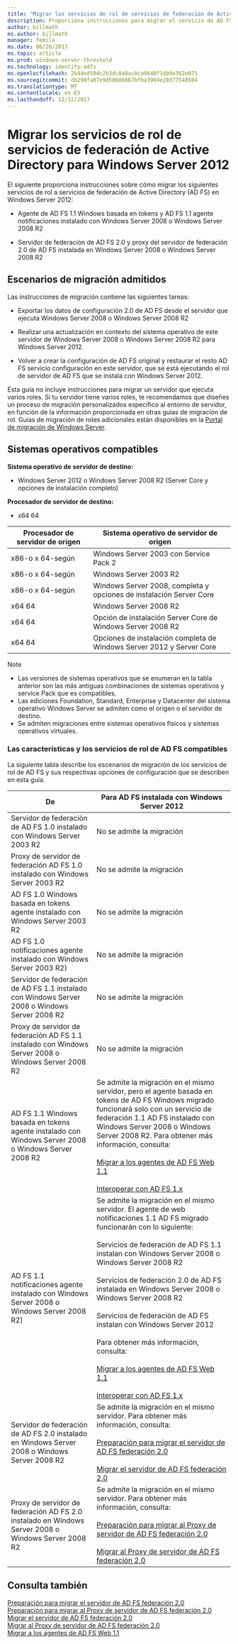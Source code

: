 ```yaml
---
title: "Migrar los servicios de rol de servicios de federación de Active Directory para Windows Server 2012"
description: Proporciona instrucciones para migrar el servicio de AD FS a Windows Server 2012.
author: billmath
ms.author: billmath
manager: femila
ms.date: 06/28/2017
ms.topic: article
ms.prod: windows-server-threshold
ms.technology: identity-adfs
ms.openlocfilehash: 2b44ed504c2b3dc8a8ac0ca9648f1db9e362e075
ms.sourcegitcommit: db290fa07e9d50686667bfba3969e20377548504
ms.translationtype: MT
ms.contentlocale: es-ES
ms.lasthandoff: 12/12/2017
---
```

# <a name="migrate-active-directory-federation-services-role-services-to-windows-server-2012"></a>Migrar los servicios de rol de servicios de federación de Active Directory para Windows Server 2012

El siguiente proporciona instrucciones sobre cómo migrar los siguientes servicios de rol a servicios de federación de Active Directory (AD FS) en Windows Server 2012:  
  
-   Agente de AD FS 1.1 Windows basada en tokens y AD FS 1.1 agente notificaciones instalado con Windows Server 2008 o Windows Server 2008 R2  
  
-   Servidor de federación de AD FS 2.0 y proxy del servidor de federación 2.0 de AD FS instalada en Windows Server 2008 o Windows Server 2008 R2    
  
## <a name="supported-migration-scenarios"></a>Escenarios de migración admitidos  
 Las instrucciones de migración contiene las siguientes tareas:  
  
-   Exportar los datos de configuración 2.0 de AD FS desde el servidor que ejecuta Windows Server 2008 o Windows Server 2008 R2  
  
-   Realizar una actualización en contexto del sistema operativo de este servidor de Windows Server 2008 o Windows Server 2008 R2 para Windows Server 2012.
  
-   Volver a crear la configuración de AD FS original y restaurar el resto AD FS servicio configuración en este servidor, que se está ejecutando el rol de servidor de AD FS que se instala con Windows Server 2012.  
  
 Esta guía no incluye instrucciones para migrar un servidor que ejecuta varios roles. Si tu servidor tiene varios roles, te recomendamos que diseñes un proceso de migración personalizados específico al entorno de servidor, en función de la información proporcionada en otras guías de migración de rol. Guías de migración de roles adicionales están disponibles en la [Portal de migración de Windows Server](https://go.microsoft.com/fwlink/?LinkId=247608).  
  
## <a name="supported-operating-systems"></a>Sistemas operativos compatibles  
 **Sistema operativo de servidor de destino:**  
  

-  Windows Server 2012 o Windows Server 2008 R2 (Server Core y opciones de instalación completo)  
  
 **Procesador de servidor de destino:**  
  

-  x64 64  
  
|Procesador de servidor de origen|Sistema operativo de servidor de origen|  
|-----|-----|  
|x86-o x 64-según|Windows Server 2003 con Service Pack 2|  
|x86-o x 64-según|Windows Server 2003 R2|  
|x86-o x 64-según|Windows Server 2008, completa y opciones de instalación Server Core|  
|x64 64|Windows Server 2008 R2|  
|x64 64|Opción de instalación Server Core de Windows Server 2008 R2|  
|x64 64|Opciones de instalación completa de Windows Server 2012 y Server Core|  
  
> [!NOTE]
>  -   Las versiones de sistemas operativos que se enumeran en la tabla anterior son las más antiguas combinaciones de sistemas operativos y service Pack que es compatibles.  
> -   Las ediciones Foundation, Standard, Enterprise y Datacenter del sistema operativo Windows Server se admiten como el origen o el servidor de destino.  
> -   Se admiten migraciones entre sistemas operativos físicos y sistemas operativos virtuales.  
  
### <a name="supported-ad-fs-role-services-and-features"></a>Las características y los servicios de rol de AD FS compatibles  
 La siguiente tabla describe los escenarios de migración de los servicios de rol de AD FS y sus respectivas opciones de configuración que se describen en esta guía.  
  
|De|Para AD FS instalada con Windows Server 2012|  
|----------|-----|  
|Servidor de federación de AD FS 1.0 instalado con Windows Server 2003 R2|No se admite la migración|  
|Proxy de servidor de federación AD FS 1.0 instalado con Windows Server 2003 R2|No se admite la migración|  
|AD FS 1.0 Windows basada en tokens agente instalado con Windows Server 2003 R2|No se admite la migración|  
|AD FS 1.0 notificaciones agente instalado con Windows Server 2003 R2)|No se admite la migración|  
|Servidor de federación de AD FS 1.1 instalado con Windows Server 2008 o Windows Server 2008 R2|No se admite la migración|  
|Proxy de servidor de federación AD FS 1.1 instalado con Windows Server 2008 o Windows Server 2008 R2|No se admite la migración|  
|AD FS 1.1 Windows basada en tokens agente instalado con Windows Server 2008 o Windows Server 2008 R2|Se admite la migración en el mismo servidor, pero el agente basada en tokens de AD FS Windows migrado funcionará solo con un servicio de federación 1.1 AD FS instalado con Windows Server 2008 o Windows Server 2008 R2. Para obtener más información, consulta:<br /><br /> [Migrar a los agentes de AD FS Web 1.1](migrate-the-ad-fs-web-agent.md)<br /><br /> [Interoperar con AD FS 1.x](Interoperating-with-AD-FS-1.x.md)|  
|AD FS 1.1 notificaciones agente instalado con Windows Server 2008 o Windows Server 2008 R2)|Se admite la migración en el mismo servidor. El agente de web notificaciones 1.1 AD FS migrado funcionarán con lo siguiente:<br /><br /> Servicios de federación de AD FS 1.1 instalan con Windows Server 2008 o Windows Server 2008 R2<br /><br /> Servicios de federación 2.0 de AD FS instalada en Windows Server 2008 o Windows Server 2008 R2<br /><br /> Servicios de federación de AD FS instalan con Windows Server 2012<br /><br /> Para obtener más información, consulta:<br /><br /> [Migrar a los agentes de AD FS Web 1.1](migrate-the-ad-fs-web-agent.md)<br /><br /> [Interoperar con AD FS 1.x](Interoperating-with-AD-FS-1.x.md)|  
|Servidor de federación de AD FS 2.0 instalado en Windows Server 2008 o Windows Server 2008 R2|Se admite la migración en el mismo servidor. Para obtener más información, consulta:<br /><br /> [Preparación para migrar el servidor de AD FS federación 2.0](prepare-to-migrate-ad-fs-fed-server.md)<br /><br /> [Migrar el servidor de AD FS federación 2.0](migrate-the-ad-fs-fed-server.md)|  
|Proxy de servidor de federación AD FS 2.0 instalado en Windows Server 2008 o Windows Server 2008 R2|Se admite la migración en el mismo servidor.  Para obtener más información, consulta:<br /><br /> [Preparación para migrar al Proxy de servidor de AD FS federación 2.0](prepare-to-migrate-ad-fs-fed-proxy.md)<br /><br /> [Migrar al Proxy de servidor de AD FS federación 2.0](migrate-the-ad-fs-2-fed-server-proxy.md)|  
  
## <a name="see-also"></a>Consulta también  
 [Preparación para migrar el servidor de AD FS federación 2.0](prepare-to-migrate-ad-fs-fed-server.md)   
 [Preparación para migrar al Proxy de servidor de AD FS federación 2.0](prepare-to-migrate-ad-fs-fed-proxy.md)   
 [Migrar el servidor de AD FS federación 2.0](migrate-the-ad-fs-fed-server.md)   
 [Migrar al Proxy de servidor de AD FS federación 2.0](migrate-the-ad-fs-2-fed-server-proxy.md)   
 [Migrar a los agentes de AD FS Web 1.1](migrate-the-ad-fs-web-agent.md)
